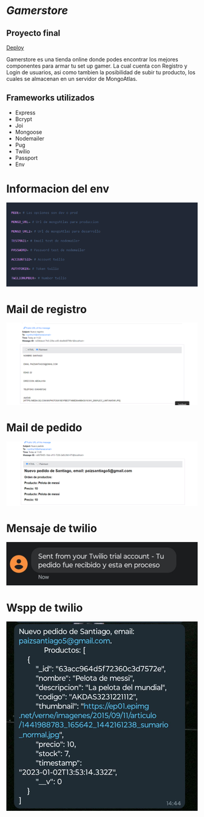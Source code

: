# _Gamerstore_
## Proyecto final

[Deploy](https://proyectofinal2-production.up.railway.app/login)

Gamerstore es una tienda online donde podes encontrar los mejores componentes para armar tu set up gamer. 
La cual cuenta con Registro y Login de usuarios, asi como tambien la posibilidad de subir tu producto, los cuales se almacenan en un servidor
de MongoAtlas.

## Frameworks utilizados

- Express
- Bcrypt
- Joi
- Mongoose
- Nodemailer
- Pug
- Twilio
- Passport
- Env

# Informacion del env


![Informacion del env](./pics/env.png)


# Mail de registro


![Mail de registro](./pics/mailRegistro.png)


# Mail de pedido


![Mail de pedido](./pics/mailPedido.png)


# Mensaje de twilio


![Mensaje de twilio](./pics/twilioMsg.jpeg)


# Wspp de twilio


![Wspp de twilio](./pics//twilioWspp.jpeg)